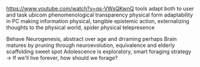 https://www.youtube.com/watch?v=qs-VWsQKwnQ
tools adapt both to user and task
ubicom phenomenological transparency
physical form adaptability in PC
making information physical, tangible
epistemic action, externalizing thoughts to the physical world, spider
physical telepresence

Behave
Neurogenesis, abstract over age and drraming perhaps
Brain matures by pruning through neuroevolution, equivalence and elderly scaffolding sweet spot
Adolescence is exploratory, smart foraging strategy -> If we'll live forever, how should we forage?
